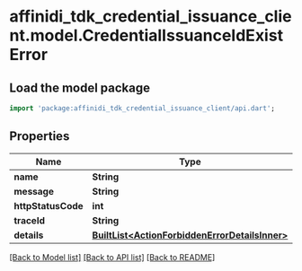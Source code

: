 # affinidi_tdk_credential_issuance_client.model.CredentialIssuanceIdExistError

## Load the model package

```dart
import 'package:affinidi_tdk_credential_issuance_client/api.dart';
```

## Properties

| Name               | Type                                                                                         | Description | Notes      |
| ------------------ | -------------------------------------------------------------------------------------------- | ----------- | ---------- |
| **name**           | **String**                                                                                   |             |
| **message**        | **String**                                                                                   |             |
| **httpStatusCode** | **int**                                                                                      |             |
| **traceId**        | **String**                                                                                   |             |
| **details**        | [**BuiltList&lt;ActionForbiddenErrorDetailsInner&gt;**](ActionForbiddenErrorDetailsInner.md) |             | [optional] |

[[Back to Model list]](../README.md#documentation-for-models) [[Back to API list]](../README.md#documentation-for-api-endpoints) [[Back to README]](../README.md)
